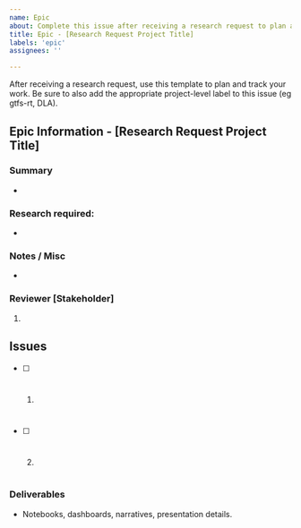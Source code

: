```yaml
---
name: Epic
about: Complete this issue after receiving a research request to plan and track your work.
title: Epic - [Research Request Project Title]
labels: 'epic'
assignees: ''

---
```

After receiving a research request, use this template to plan and track your work. Be sure to also add the appropriate project-level label to this issue (eg gtfs-rt, DLA).

## Epic Information - [Research Request Project Title]
### Summary
* 

### Research required:
* 

### Notes / Misc
* 

### Reviewer [Stakeholder]

1.

## Issues

- [ ] 1. #
- [ ] 2. #

### Deliverables
* Notebooks, dashboards, narratives, presentation details.
